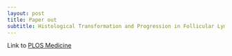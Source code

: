 ```yaml
---
layout: post
title: Paper out
subtitle: Histological Transformation and Progression in Follicular Lymphoma: A Clonal Evolution Study
---
```


Link to [PLOS Medicine](http://journals.plos.org/plosmedicine/article?id=10.1371/journal.pmed.1002197)
